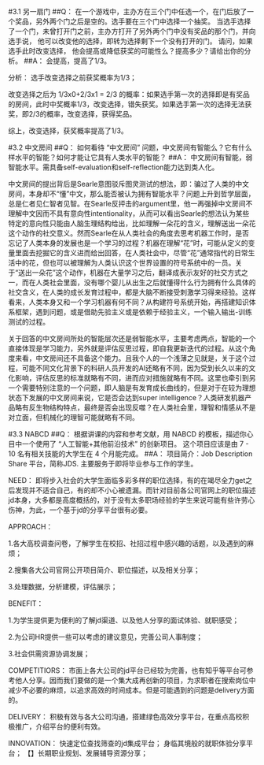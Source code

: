 #3.1 另一扇门
##Q：
在一个游戏中，主办方在三个门中任选一个，在门后放了一个奖品，另外两个门之后是空的。选手要在三个门中选择一个抽奖。 当选手选择了一个门，未曾打开门之前，主办方打开了另外两个门中没有奖品的那个门，并向选手说， 他可以改变他的选择，即转为选择剩下一个没有打开的门。 请问，如果选手此时改变选择， 他会提高或降低获奖的可能性么？提高多少？请给出你的分析。
##A：
会提高，提高了1/3。

分析：
选手改变选择之前获奖概率为1/3；

改变选择之后为 1/3x0+2/3x1 = 2/3 的概率：如果选手第一次的选择即是有奖品的房间，此时中奖概率1/3，改变选择，错失获奖。如果选手第一次的选择无法获奖，即2/3的概率，改变选择，获得奖品。

综上，改变选择，获奖概率提高了1/3。

#3.2 中文房间
##Q：
如何看待 “中文房间” 问题，中文房间有智能么？它有什么样水平的智能？如何才能让它具有人类水平的智能？
##A：
中文房间有智能，弱智能水平。需具备self-evaluation和self-reflection能力达到类人化。

中文房间的提出背后是Searle意图驳斥图灵测试的想法，即：骗过了人类的中文房间，本身却不“懂”中文，那么能否被认为拥有智能水平？问题上升到哲学层面，总是仁者见仁智者见智。在Searle反抨击的argument里，他一再强掉中文房间不理解中文因而不具有意向性intentionality，从而可以看出Searle的想法认为某些特定的意向性只能由人脑生理结构给出，比如理解一朵花的含义，理解送出一朵花这个动作的社交意义。然而Searle在从人类社会的角度去思考机器工作时，是否忘记了人类本身的发展也是一个学习的过程？机器在理解“花”时，可能从定义的变量里面去挖掘它的含义进而给出回答，在人类社会中，尽管“花”通常指代的日常生活中的花，但也可以被理解为人类认识这个世界设置的符号系统中的一员。关于“送出一朵花”这个动作，机器在大量学习之后，翻译成表示友好的社交方式之一，而在人类社会里面，没有哪个婴儿从出生之后就懂得什么行为拥有什么具体的社交含义，在人类的成长发育过程中，都是大脑不断接受刺激学习得来经验。这样看来，人类本身又和一个学习机器有何不同？从构建符号系统开始，再搭建知识体系框架，遇到问题，或是借助先验主义或是依赖于经验主义，一个输入输出-训练测试的过程。

关于回答的中文房间所处的智能层次还是弱智能水平，主要考虑两点，智能的一个直接体现是学习能力，另外就是评估反思过程，即自我更新迭代的过程。从这个角度来看，中文房间还不具备这个能力。且我个人的一个浅薄之见就是，关于这个过程，可能不同文化背景下的科研人员开发的AI还略有不同，因为受到长久以来的文化影响，评估反思的标准就略有不同，进而应对措施就略有不同。这里也牵引到另一个需要特别注意的一个问题，即人脑是有发育成长曲线的，但是对于在较为理想状态下发展的中文房间来说，它是否会达到super intelligence？人类研发机器产品略有反生物结构特点，最终是否会出现反噬？在人类社会里，理智和情感从不是对立面，但机械化的理智可能就略有不同。

#3.3 NABCD
##Q：
根据讲课的内容和参考文献，用 NABCD 的模板，描述你心目中一个使用了 “人工智能+其他前沿技术” 的创新项目。 这个项目应该是由 7 - 10 名有相关技能的大学生在 4 个月能完成。 
##A：
项目简介：Job Description Share 平台，简称JDS. 主要服务于即将毕业参与工作的学生。

NEED：
即将步入社会的大学生面临多彩多样的职位选择，有的在竭尽全力get之后发现并不适合自己，有的却不小心被遗漏。而针对目前各公司官网上的职位描述jd本身，大多都是高度概括的，对于没有太多职场经验的学生来说可能有些许劳心伤神，为此，一个基于jd的分享平台很有必要。

APPROACH：

1.各大高校调查问卷，了解学生在校招、社招过程中感兴趣的话题，以及遇到的麻烦；

2.搜集各大公司官网公开项目简介、职位描述，以及相关分享；

3.处理数据，分析建模，评估展示；

BENEFIT：

1.为学生提供更为便利的了解jd渠道、以及他人分享的面试体验、就职感受；

2.为公司HR提供一些可以考虑的建议意见，完善公司人事制度；

3.社会供需资源协调发展；

COMPETITIORS：
市面上各大公司的jd平台已经较为完善，也有知乎等平台可参考他人分享。因而我们要做的是一个集大成再创新的项目，为求职者在搜索岗位中减少不必要的麻烦，以追求高效的时间成本。但是可能遇到的问题是delivery方面的。


DELIVERY：
积极有效与各大公司沟通，搭建绿色高效分享平台，在重点高校积极推广，介绍平台的便利有效。


INNOVATION：
快速定位查找筛查的jd集成平台；
身临其境般的就职体验分享平台；
【】长期职业规划、发展辅导资源分享；